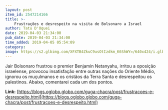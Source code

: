 ```yaml
---
layout: post
item_id: 2547214166
title: >-
    Frustrações e desrespeito na visita de Bolsonaro a Israel
author: Tatu D'Oquei
date: 2019-04-03 21:34:00
pub_date: 2019-04-03 21:34:00
time_added: 2019-04-05 05:54:09
category: 
image: https://s2.glbimg.com/XFXTB4ZkuC9usOtIzdkm_K6ShWY=/640x424/i.glbimg.com/og/ig/infoglobo1/f/original/2019/04/04/ronen-zvulun.jpg
---
```


Jair Bolsonaro frustrou o premier Benjamin Netanyahu, irritou a oposição israelense, provocou insatisfação entre outras nações do Oriente Médio, ignorou os muçulmanos e os cristãos da Terra Santa e desrespeitou os palestinos. Abaixo, comentarei cada um dos pontos.

**Link:** [https://blogs.oglobo.globo.com/guga-chacra/post/frustracoes-e-desrespeito.html](https://blogs.oglobo.globo.com/guga-chacra/post/frustracoes-e-desrespeito.html)

